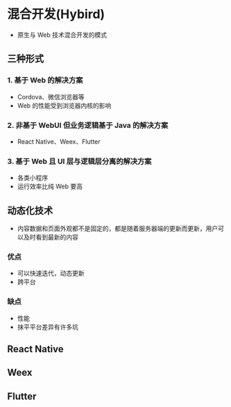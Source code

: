 # 混合开发(Hybird)

- 原生与 Web 技术混合开发的模式

## 三种形式

### 1. 基于 Web 的解决方案

- Cordova、微信浏览器等
- Web 的性能受到浏览器内核的影响

### 2. 非基于 WebUI 但业务逻辑基于 Java 的解决方案

- React Native、Weex、Flutter

### 3. 基于 Web 且 UI 层与逻辑层分离的解决方案

- 各类小程序
- 运行效率比纯 Web 要高

## 动态化技术

- 内容数据和页面外观都不是固定的，都是随着服务器端的更新而更新，用户可以及时看到最新的内容

### 优点

- 可以快速迭代，动态更新
- 跨平台

### 缺点

- 性能
- 抹平平台差异有许多坑

## React Native

## Weex

## Flutter
